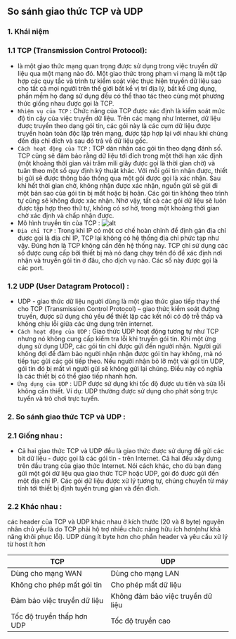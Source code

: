 ﻿## So sánh giao thức TCP và UDP

### 1. Khái niệm

### 1.1 TCP (Transmission Control Protocol): 
- là một giao thức mạng quan trọng được sử dụng trong việc truyền dữ liệu qua một mạng nào đó. Một giao thức trong phạm vi mạng là một tập hợp các quy tắc và trình tự kiểm soát việc thực hiện truyền dữ liệu sao cho tất cả mọi người trên thế giới bất kể vị trí địa lý, bất kể ứng dụng, phần mềm họ đang sử dụng đều có thể thao tác theo cùng một phương thức giống nhau được gọi là TCP.
- `Nhiệm vụ của TCP` : Chức năng của TCP được xác định là kiểm soát mức độ tin cậy của việc truyền dữ liệu. Trên các mạng như Internet, dữ liệu được truyền theo dạng gói tin, các gói này là các cụm dữ liệu được truyền hoàn toàn độc lập trên mạng, được tập hợp lại với nhau khi chúng đến địa chỉ đích và sau đó trả về dữ liệu gốc.
- `Cách hoạt động của TCP` : TCP dán nhãn các gói tin theo dạng đánh số. TCP cũng sẽ đảm bảo rằng dữ liệu tới đích trong một thời hạn xác định (một khoảng thời gian vài trăm mili giây được gọi là thời gian chờ) và tuân theo một số quy định kỹ thuật khác. Với mỗi gói tin nhận được, thiết bị gửi sẽ được thông báo thông qua một gói được gọi là xác nhận. Sau khi hết thời gian chờ, không nhận được xác nhận, nguồn gửi sẽ gửi đi một bản sao của gói tin bị mất hoặc bị hoãn. Các gói tin không theo trình tự cũng sẽ không được xác nhận. Nhờ vậy, tất cả các gói dữ liệu sẽ luôn được tập hợp theo thứ tự, không có sơ hở, trong một khoảng thời gian chờ xác định và chấp nhận được.
- Mô hình truyền tin của TCP :
![alt](https://i.imgur.com/PWEaAo2.png)
- `Địa chỉ TCP` : Trong khi IP có một cơ chế hoàn chỉnh để định gán địa chỉ được gọi là địa chỉ IP, TCP lại không có hệ thống địa chỉ phức tạp như vậy. Đúng hơn là TCP không cần đến hệ thống này. TCP chỉ sử dụng các số được cung cấp bởi thiết bị mà nó đang chạy trên đó để xác định nơi nhận và truyền gói tin ở đâu, cho dịch vụ nào. Các số này được gọi là các port.
### 1.2 UDP (User Datagram Protocol) :
- UDP - giao thức dữ liệu người dùng là một giao thức giao tiếp thay thế cho TCP (Transmission Control Protocol) – giao thức kiểm soát đường truyền, được sử dụng chủ yếu để thiết lập các kết nối có độ trễ thấp và không chịu lỗi giữa các ứng dụng trên internet.
- `Cách hoạt động của UDP` : Giao thức UDP hoạt động tương tự như TCP nhưng nó không cung cấp kiểm tra lỗi khi truyền gói tin. Khi một ứng dụng sử dụng UDP, các gói tin chỉ được gửi đến người nhận. Người gửi không đợi để đảm bảo người nhận nhận được gói tin hay không, mà nó tiếp tục gửi các gói tiếp theo. Nếu người nhận bỏ lỡ một vài gói tin UDP, gói tin đó bị mất vì người gửi sẽ không gửi lại chúng. Điều này có nghĩa là các thiết bị có thể giao tiếp nhanh hơn.
- `Ứng dụng của UDP` : UDP được sử dụng khi tốc độ được ưu tiên và sửa lỗi không cần thiết. Ví dụ: UDP thường được sử dụng cho phát sóng trực tuyến và trò chơi trực tuyến.

### 2. So sánh giao thức TCP và UDP :
### 2.1 Giống nhau :
 - Cả hai giao thức TCP và UDP đều là giao thức được sử dụng để gửi các bit dữ liệu - được gọi là các gói tin - trên Internet. Cả hai đều xây dựng trên đầu trang của giao thức Internet. Nói cách khác, cho dù bạn đang gửi một gói dữ liệu qua giao thức TCP hoặc UDP, gói đó được gửi đến một địa chỉ IP. Các gói dữ liệu được xử lý tương tự, chúng chuyển từ máy tính tới thiết bị định tuyến trung gian và đến đích.
### 2.2 Khác nhau :
 các header của TCP và UDP khác nhau ở kích thước (20 và 8 byte) nguyên nhân chủ yếu là do TCP phải hộ trợ nhiều chức năng hữu ích hơn(như khả năng khôi phục lỗi). UDP dùng ít byte hơn cho phần header và yêu cầu xử lý từ host ít hơn
 
|TCP|UDP  |
|--|--|
| Dùng cho mạng WAN |Dùng cho mạng LAN  |
|Không cho phép mất gói tin  | Cho phép mất dữ liệu |
|Đảm bảo việc truyền dữ liệu|Không đảm bảo việc truyền dữ liệu|
|Tốc độ truyền thấp hơn UDP  | Tốc độ truyền cao |





